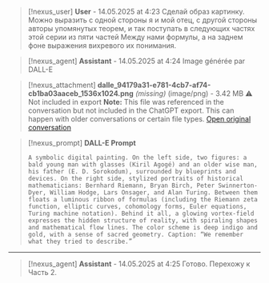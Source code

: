 >[!nexus_user] **User** - 14.05.2025 at 4:23
> Сделай образ картинку. Можно выразить с одной стороны я и мой отец, с другой стороны авторы упомянутых теорем, и так поступать в следующих частях этой серии из пяти частей Между нами формулы, а на заднем фоне выражения вихревого их понимания.
<!-- UID: bbb211a0-7108-4c43-9cad-e8c432c3419f -->




>[!nexus_agent] **Assistant** - 14.05.2025 at 4:24
> Image générée par DALL-E

>[!nexus_attachment] **dalle_94179a31-e781-4cb7-af74-cb1ba03aaceb_1536x1024.png** *(missing)* (image/png) - 3.42 MB
> ⚠️ Not included in export
> **Note:** This file was referenced in the conversation but not included in the ChatGPT export. This can happen with older conversations or certain file types.
> [Open original conversation](https://chatgpt.com/)

>[!nexus_prompt] **DALL-E Prompt**
> ```
> A symbolic digital painting. On the left side, two figures: a bald young man with glasses (Kiril Agogé) and an older wise man, his father (E. D. Sorokodum), surrounded by blueprints and devices. On the right side, stylized portraits of historical mathematicians: Bernhard Riemann, Bryan Birch, Peter Swinnerton-Dyer, William Hodge, Lars Onsager, and Alan Turing. Between them floats a luminous ribbon of formulas (including the Riemann zeta function, elliptic curves, cohomology forms, Euler equations, Turing machine notation). Behind it all, a glowing vortex-field expresses the hidden structure of reality, with spiraling shapes and mathematical flow lines. The color scheme is deep indigo and gold, with a sense of sacred geometry. Caption: “We remember what they tried to describe.”
> ```
<!-- UID: 26984688-fbbf-475a-b07d-3e31de5895dd -->

---

>[!nexus_agent] **Assistant** - 14.05.2025 at 4:25
> Готово. Перехожу к Часть 2.
<!-- UID: 0cb9828d-4345-42ca-90b7-4b7e686832be -->